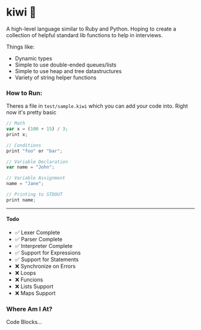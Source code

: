 # kiwi 🥝
A high-level language similar to Ruby and Python. Hoping to create a collection of helpful standard lib functions to help in interviews.

Things like:
- Dynamic types
- Simple to use double-ended queues/lists
- Simple to use heap and tree datastructures
- Variety of string helper functions

### How to Run:
Theres a file in `test/sample.kiwi` which you can add your code into. Right now it's pretty basic

```js
// Math
var x = (100 + 15) / 3;
print x;

// Conditions
print "foo" or "bar";

// Variable Declaration
var name = "John";

// Variable Assignment
name = "Jane";

// Printing to STDOUT
print name;
```

---

#### Todo
- ✅ Lexer Complete
- ✅ Parser Complete
- ✅ Interpreter Complete
- ✅ Support for Expressions
- ✅ Support for Statements
- ❌ Synchronize on Errors
- ❌ Loops
- ❌ Funcions
- ❌ Lists Support
- ❌ Maps Support

### Where Am I At?

Code Blocks...